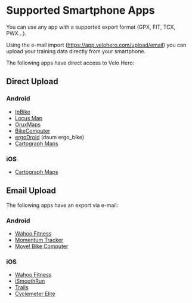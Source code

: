 # Supported Smartphone Apps

You can use any app with a supported export format (GPX, FIT, TCX, PWX...).

Using the e-mail import (<https://app.velohero.com/upload/email>) you can upload your training data directly from your smartphone.

The following apps have direct access to Velo Hero:

## Direct Upload

### Android

* [IpBike](http://www.iforpowell.com/cms/index.php?page=ipbike)
* [Locus Map](http://www.locusmap.eu/)
* [OruxMaps](https://www.oruxmaps.com/cs/en/)
* [BikeComputer](http://bikecomputer.roproducts.de/)
* [ergoDroid](http://ergo.ub-online.de/index.php/de/konfiguration/konfig-trainingstagebuch) (daum ergo_bike)
* [Cartograph Maps](https://play.google.com/store/apps/details?id=eu.cartograph3)

### iOS

* [Cartograph Maps](https://apps.apple.com/us/app/cartograph-maps-3/id1588186796)

## Email Upload

The following apps have an export via e-mail:

### Android

* [Wahoo Fitness](https://play.google.com/store/apps/details?id=com.wahoofitness.fitness)
* [Momentum Tracker](https://play.google.com/store/apps/details?id=com.momentum_tracker.android)
* [Move! Bike Computer](https://play.google.com/store/apps/details?id=pl.com.digita.BikeComputer)

### iOS

* [Wahoo Fitness](http://www.wahoofitness.com/apps)
* [iSmoothRun](http://www.ismoothrun.com/)
* [Trails](https://trails.io/)
* [Cyclemeter Elite](https://abvio.com/cyclemeter/)